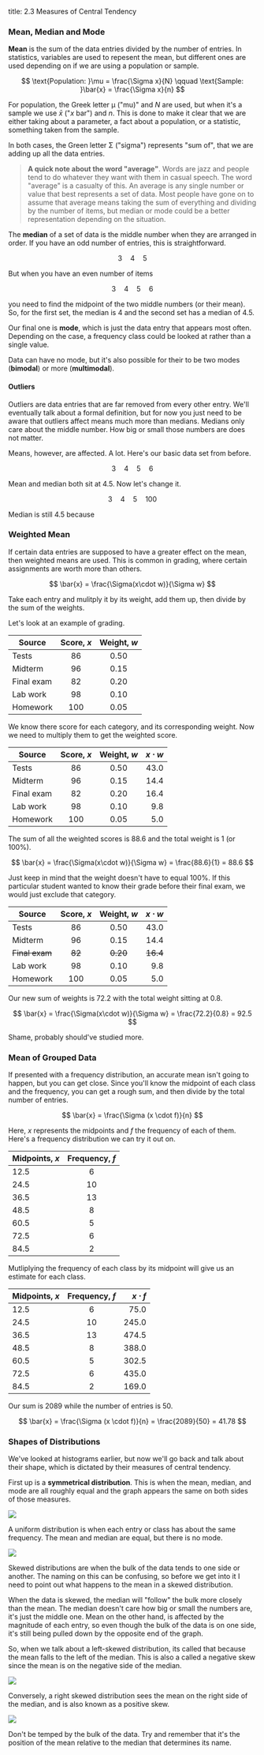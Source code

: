 title: 2.3 Measures of Central Tendency

### Mean, Median and Mode

**Mean** is the sum of the data entries divided by the number of
entries. In statistics, variables are used to repesent the mean, but different ones are used depending on if we are using a population or sample.

$$ \text{Population: }\mu = \frac{\Sigma x}{N} \qquad \text{Sample: }\bar{x} = \frac{\Sigma x}{n} $$

For population, the Greek letter μ ("mu)" and _N_ are used, but when it's a sample we use $\bar{x}$ ("_x_ bar") and _n_. This is done to make it clear that we are either taking about a parameter, a fact about a population, or a statistic, something taken from the sample.

In both cases, the Green letter Σ ("sigma") represents "sum of", that we are adding up all the data entries.

> **A quick note about the word "average"**. Words are jazz and people tend to do whatever they want with them in casual speech. The word "average" is a casualty of this. An average is any single number or value that best represents a set of data. Most people have gone on to assume that average means taking the sum of everything and dividing by the number of items, but median or mode could be a better representation depending on the situation.

The **median** of a set of data is the middle number when they are arranged in order. If you have an odd number of entries, this is straightforward.

$$ 3 \quad 4 \quad 5 $$

But when you have an even number of items

$$ 3 \quad 4 \quad 5 \quad 6$$

you need to find the midpoint of the two middle numbers (or their mean). So, for the first set, the median is 4 and the second set has a median of 4.5.

Our final one is **mode**, which is just the data entry that appears most often. Depending on the case, a frequency class could be looked at rather than a single value.

Data can have no mode, but it's also possible for their to be two modes (**bimodal**) or more (**multimodal**).

#### Outliers

Outliers are data entries that are far removed from every other entry. We'll eventually talk about a formal definition, but for now you just need to be aware that outliers affect means much more than medians. Medians only care about the middle number. How big or small those numbers are does not matter.

Means, however, are affected. A lot. Here's our basic data set from before.

$$ 3 \quad 4 \quad 5 \quad 6$$

Mean and median both sit at 4.5. Now let's change it.

$$ 3 \quad 4 \quad 5 \quad 100$$

Median is still 4.5 because 


### Weighted Mean

If certain data entries are supposed to have a greater effect on the mean, then weighted means are used. This is common in grading, where certain assignments are worth more than others.

$$ \bar{x} = \frac{\Sigma(x\cdot w)}{\Sigma w} $$

Take each entry and mulitply it by its weight, add them up, then divide by the sum of the weights.

Let's look at an example of grading.

| Source     | Score, $x$ | Weight, $w$ |
| ---------- | :--------: | :---------: |
| Tests      |     86     |    0.50     |
| Midterm    |     96     |    0.15     |
| Final exam |     82     |    0.20     |
| Lab work   |     98     |    0.10     |
| Homework   |    100     |    0.05     |

We know there score for each category, and its corresponding weight. Now we need to multiply them to get the weighted score.

| Source     | Score, $x$ | Weight, $w$ | $x\cdot w$ |
| ---------- | :--------: | :---------: | ---------: |
| Tests      |     86     |    0.50     |       43.0 |
| Midterm    |     96     |    0.15     |       14.4 |
| Final exam |     82     |    0.20     |       16.4 |
| Lab work   |     98     |    0.10     |        9.8 |
| Homework   |    100     |    0.05     |        5.0 |

The sum of all the weighted scores is 88.6 and the total weight is 1 (or 100%).

$$ \bar{x} = \frac{\Sigma(x\cdot w)}{\Sigma w} = \frac{88.6}{1} = 88.6 $$

Just keep in mind that the weight doesn't have to equal 100%. If this particular student wanted to know their grade before their final exam, we would just exclude that category.

| Source         | Score, $x$ | Weight, $w$ | $x\cdot w$ |
| -------------- | :--------: | :---------: | ---------: |
| Tests          |     86     |    0.50     |       43.0 |
| Midterm        |     96     |    0.15     |       14.4 |
| ~~Final exam~~ |   ~~82~~   |  ~~0.20~~   |   ~~16.4~~ |
| Lab work       |     98     |    0.10     |        9.8 |
| Homework       |    100     |    0.05     |        5.0 |

Our new sum of weights is 72.2 with the total weight sitting at 0.8.

$$ \bar{x} = \frac{\Sigma(x\cdot w)}{\Sigma w} = \frac{72.2}{0.8} = 92.5 $$

Shame, probably should've studied more.

### Mean of Grouped Data

If presented with a frequency distribution, an accurate mean isn't going to happen, but you can get close. Since you'll know the midpoint of each class and the frequency, you can get a rough sum, and then divide by the total number of entries.

$$ \bar{x} = \frac{\Sigma (x \cdot f)}{n} $$

Here, $x$ represents the midpoints and $f$ the frequency of each of them. Here's a frequency distribution we can try it out on.

| Midpoints, $x$ | Frequency, $f$ |
| -------------- | :------------: |
| 12.5           |       6        |
| 24.5           |       10       |
| 36.5           |       13       |
| 48.5           |       8        |
| 60.5           |       5        |
| 72.5           |       6        |
| 84.5           |       2        |

Mutliplying the frequency of each class by its midpoint will give us an estimate for each class.

| Midpoints, $x$ | Frequency, $f$ | $x\cdot f$ |
| -------------- | :------------: | ---------: |
| 12.5           |       6        |       75.0 |
| 24.5           |       10       |      245.0 |
| 36.5           |       13       |      474.5 |
| 48.5           |       8        |      388.0 |
| 60.5           |       5        |      302.5 |
| 72.5           |       6        |      435.0 |
| 84.5           |       2        |      169.0 |

Our sum is 2089 while the number of entries is 50.

$$ \bar{x} = \frac{\Sigma (x \cdot f)}{n} = \frac{2089}{50} = 41.78 $$

### Shapes of Distributions

We've looked at histograms earlier, but now we'll go back and talk about their shape, which is dictated by their measures of central tendency.

First up is a **symmetrical distribution**. This is when the mean, median, and mode are all roughly equal and the graph appears the same on both sides of those measures.

![](../img/2.3-symmetric.png)

A uniform distribution is when each entry or class has about the same frequency. The mean and median are equal, but there is no mode.

![](../img/2.3-uniform.png)

Skewed distributions are when the bulk of the data tends to one side or another. The naming on this can be confusing, so before we get into it I need to point out what happens to the mean in a skewed distribution.

When the data is skewed, the median will "follow" the bulk more closely than the mean. The median doesn't care how big or small the numbers are, it's just the middle one. Mean on the other hand, is affected by the magnitude of each entry, so even though the bulk of the data is on one side, it's still being pulled down by the opposite end of the graph.

So, when we talk about a left-skewed distribution, its called that because the mean falls to the left of the median. This is also a called a negative skew since the mean is on the negative side of the median.

![](../img/2.3-skew-left.png)

Conversely, a right skewed distribution sees the mean on the right side of the median, and is also known as a positive skew.

![](../img/2.3-skew-right.png)

Don't be temped by the bulk of the data. Try and remember that it's the position of the mean relative to the median that determines its name.